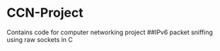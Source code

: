 # CCN-Project

Contains code for computer networking project
##IPv6 packet sniffing using raw sockets in C
